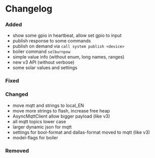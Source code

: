 # Changelog

### Added

- show some gpio in heartbeat, allow set gpio to input
- publish response to some commands
- publish on demand via `call system publish <device>`
- boiler command `selburnpow`
- simple value info (without enum, long names, ranges)
- new v3 API (without verbose)
- some solar values and settings

### Fixed

### Changed

- move mqtt and strings to local_EN
- move more strings to flash, increase free heap
- AsyncMqttClient allow bigger payload (like v3)
- all mqtt topics lower case
- larger dynamic json for mqtt
- settings for bool-format and dallas-format moved to mqtt (like v3)
- model-flags for boiler

### Removed
